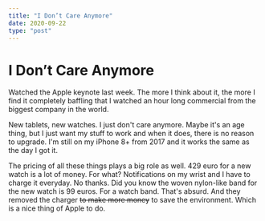```yaml
---
title: "I Don’t Care Anymore"
date: 2020-09-22
type: "post"
---
```


# I Don’t Care Anymore

Watched the Apple keynote last week. The more I think about it, the more I find it completely  baffling that I watched an hour long commercial from the biggest company in the world.

New tablets, new watches. I just don't care anymore. Maybe it's an age thing, but I just want my stuff to work and when it does, there is no reason to upgrade. I'm still on my iPhone 8+ from 2017 and it works the same as the day I got it.

The pricing of all these things plays a big role as well. 429 euro for a new watch is a lot of money. For what? Notifications on my wrist and I have to charge it everyday. No thanks. Did you know the woven nylon-like band for the new watch is 99 euros. For a watch band. That's absurd. And they removed the charger ~~to make more money~~ to save the environment. Which is a nice thing of Apple to do.
